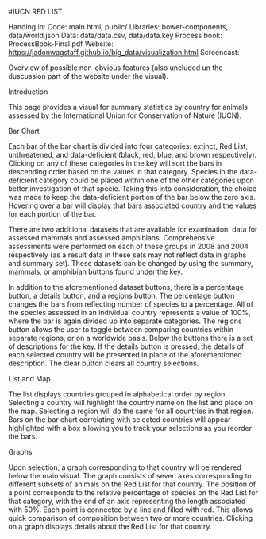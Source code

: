 #IUCN RED LIST

Handing in:
Code: main.html, public/
Libraries: bower-components, data/world.json
Data: data/data.csv, data/data.key
Process book: ProcessBook-Final.pdf
Website: https://jadonwagstaff.github.io/big_data/visualization.html
Screencast:


Overview of possible non-obvious features (also uncluded un the duscussion part of the website under the visual).

Introduction

This page provides a visual for summary statistics by country for animals assessed by the International Union for Conservation of Nature (IUCN).


Bar Chart

Each bar of the bar chart is divided into four categories: extinct, Red List, unthreatened, and data-deficient (black, red, blue, and brown respectively). Clicking on any of these categories in the key will sort the bars in descending order based on the values in that category. Species in the data-deficient category could be placed within one of the other categories upon better investigation of that specie. Taking this into consideration, the choice was made to keep the data-deficient portion of the bar below the zero axis. Hovering over a bar will display that bars associated country and the values for each portion of the bar.

There are two additional datasets that are available for examination: data for assessed mammals and assessed amphibians. Comprehensive assessments were performed on each of these groups in 2008 and 2004 respectively (as a result data in these sets may not reflect data in graphs and summary set). These datasets can be changed by using the summary, mammals, or amphibian buttons found under the key.

In addition to the aforementioned dataset buttons, there is a percentage button, a details button, and a regions button. The percentage button changes the bars from reflecting number of species to a percentage. All of the species assessed in an individual country represents a value of 100%, where the bar is again divided up into separate categories. The regions button allows the user to toggle between comparing countries within separate regions, or on a worldwide basis. Below the buttons there is a set of descriptions for the key. If the details button is pressed, the details of each selected country will be presented in place of the aforementioned description. The clear button clears all country selections.


List and Map

The list displays countries grouped in alphabetical order by region. Selecting a country will highlight the country name on the list and place on the map. Selecting a region will do the same for all countries in that region. Bars on the bar chart correlating with selected countries will appear highlighted with a box allowing you to track your selections as you reorder the bars.


Graphs

Upon selection, a graph corresponding to that country will be rendered below the main visual. The graph consists of seven axes corresponding to different subsets of animals on the Red List for that country. The position of a point corresponds to the relative percentage of species on the Red List for that category, with the end of an axis representing the length associated with 50%. Each point is connected by a line and filled with red. This allows quick comparison of composition between two or more countries. Clicking on a graph displays details about the Red List for that country.




